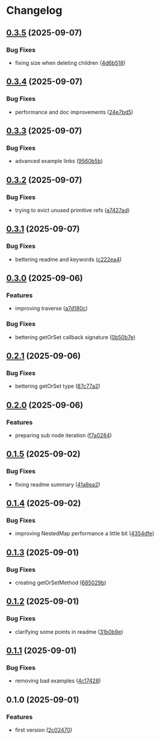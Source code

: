 # Changelog

## [0.3.5](https://github.com/codibre/js-utils/compare/js-tuple@0.3.4...${npm.name}@0.3.5) (2025-09-07)

### Bug Fixes

* fixing size when deleting children ([4d6b518](https://github.com/codibre/js-utils/commit/4d6b5184680846ecc5c8ae6e9c7c2fa150c6d2d8))

## [0.3.4](https://github.com/codibre/js-utils/compare/js-tuple@0.3.3...${npm.name}@0.3.4) (2025-09-07)

### Bug Fixes

* performance and doc improvements ([24e7bd5](https://github.com/codibre/js-utils/commit/24e7bd5992267f8d6ae02cbc5ca8dd3f48557bd3))

## [0.3.3](https://github.com/codibre/js-utils/compare/js-tuple@0.3.2...${npm.name}@0.3.3) (2025-09-07)

### Bug Fixes

* advanced example links ([9560b5b](https://github.com/codibre/js-utils/commit/9560b5b8a502075822fb431da49dac4bd3f628f5))

## [0.3.2](https://github.com/codibre/js-utils/compare/js-tuple@0.3.1...${npm.name}@0.3.2) (2025-09-07)

### Bug Fixes

* trying to evict unused primitive refs ([a7427ad](https://github.com/codibre/js-utils/commit/a7427ad8dd2d1676d07835ce6a77b115ddda92d1))

## [0.3.1](https://github.com/codibre/js-utils/compare/js-tuple@0.3.0...${npm.name}@0.3.1) (2025-09-07)

### Bug Fixes

* bettering readme and keywords ([c222ea4](https://github.com/codibre/js-utils/commit/c222ea4bc266e5c44f72bac8d8782152fba65bbc))

## [0.3.0](https://github.com/codibre/js-utils/compare/js-tuple@0.2.1...${npm.name}@0.3.0) (2025-09-06)

### Features

* improving traverse ([a7d180c](https://github.com/codibre/js-utils/commit/a7d180ce4d6b7ef5c3e878e527f19bda8e55ea31))

### Bug Fixes

* bettering getOrSet callback signature ([0b50b7e](https://github.com/codibre/js-utils/commit/0b50b7ede5bfa83f2477b6fe12e4b564b991a957))

## [0.2.1](https://github.com/codibre/js-utils/compare/js-tuple@0.2.0...${npm.name}@0.2.1) (2025-09-06)

### Bug Fixes

* bettering getOrSet type ([87c77a2](https://github.com/codibre/js-utils/commit/87c77a2bf4a5d7d35650de135dedd977594e7315))

## [0.2.0](https://github.com/codibre/js-utils/compare/js-tuple@0.1.5...${npm.name}@0.2.0) (2025-09-06)

### Features

* preparing sub node iteration ([f7a0284](https://github.com/codibre/js-utils/commit/f7a0284fa129c341c0cf626ec69f96cf93a530d4))

## [0.1.5](https://github.com/codibre/js-utils/compare/js-tuple@0.1.4...${npm.name}@0.1.5) (2025-09-02)

### Bug Fixes

* fixing readme summary ([41a8ea2](https://github.com/codibre/js-utils/commit/41a8ea2bd2a70c36a612889940d8015130dae48c))

## [0.1.4](https://github.com/codibre/js-utils/compare/js-tuple@0.1.3...${npm.name}@0.1.4) (2025-09-02)

### Bug Fixes

* improving NestedMap performance a little bit ([4354dfe](https://github.com/codibre/js-utils/commit/4354dfe065081d65e1c67951ff3e4c53704ff986))

## [0.1.3](https://github.com/codibre/js-utils/compare/js-tuple@0.1.2...${npm.name}@0.1.3) (2025-09-01)

### Bug Fixes

* creating getOrSetMethod ([685029b](https://github.com/codibre/js-utils/commit/685029be241a6b1d08c47f14da977caf4bdbade0))

## [0.1.2](https://github.com/codibre/js-utils/compare/js-tuple@0.1.1...${npm.name}@0.1.2) (2025-09-01)

### Bug Fixes

* clarifying some points in readme ([31b0b9e](https://github.com/codibre/js-utils/commit/31b0b9e5a4c80087b480813a26f6700e8fec9632))

## [0.1.1](https://github.com/codibre/js-utils/compare/js-tuple@0.1.0...${npm.name}@0.1.1) (2025-09-01)

### Bug Fixes

* removing bad examples ([4c17428](https://github.com/codibre/js-utils/commit/4c17428afccd74653e889c31fd39ae0728c49b50))

## 0.1.0 (2025-09-01)

### Features

* first version ([2c02470](https://github.com/codibre/js-utils/commit/2c024709c7dd1c0f900abbc4abbcabbb31b2b577))

